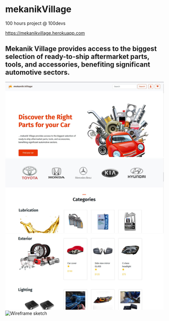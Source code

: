 # mekanikVillage
100 hours project @ 100devs

<a href="https://mekanikvillage.herokuapp.com">https://mekanikvillage.herokuapp.com</a>

<h2>Mekanik Village provides access to the biggest selection of ready-to-ship aftermarket parts, tools, and accessories, benefiting significant automotive sectors.</h2>
 
![Wireframe sketch](https://github.com/ojigs/mekanikVillage/blob/main/mekanikVillage1.jpg?raw=true)
![Wireframe sketch](https://github.com/ojigs/mekanikVillage/blob/main/mekanikVillage2.jpg?raw=true)
![Wireframe sketch](https://github.com/ojigs/mekanikVillage/blob/main/mekanikVillage3.jpg?raw=true)
![Wireframe sketch](https://github.com/ojigs/mekanikVillage/blob/main/mekanikVillage1.png?raw=true)
